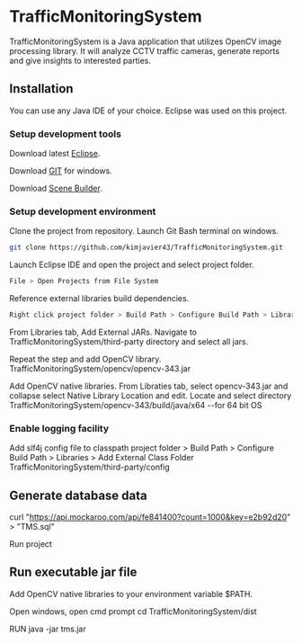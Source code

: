 # TrafficMonitoringSystem

TrafficMonitoringSystem is a Java application that utilizes OpenCV image processing library. It will analyze CCTV traffic cameras, generate reports and give insights to interested parties.

## Installation

You can use any Java IDE of your choice.
Eclipse was used on this project.

### Setup development tools
Download latest [Eclipse](https://www.eclipse.org/downloads/packages/).

Download [GIT](https://git-scm.com/download/win) for windows.

Download [Scene Builder](https://gluonhq.com/products/scene-builder/).

### Setup development environment

Clone the project from repository.
Launch Git Bash terminal on windows.

```bash
git clone https://github.com/kimjavier43/TrafficMonitoringSystem.git
```

Launch Eclipse IDE and open the project and select project folder.

```bash
File > Open Projects from File System
```

Reference external libraries build dependencies.

```bash
Right click project folder > Build Path > Configure Build Path > Libraries
```

From Libraries tab, Add External JARs.
Navigate to TrafficMonitoringSystem/third-party directory and select all jars.

Repeat the step and add OpenCV library.
TrafficMonitoringSystem/opencv/opencv-343.jar

Add OpenCV native libraries.
From Libraties tab, select opencv-343.jar and collapse select Native Library Location and edit.
Locate and select directory TrafficMonitoringSystem/opencv-343/build/java/x64 --for 64 bit OS

### Enable logging facility
Add slf4j config file to classpath
project folder > Build Path > Configure Build Path > Libraries > Add External Class Folder
TrafficMonitoringSystem/third-party/config

## Generate database data
curl "https://api.mockaroo.com/api/fe841400?count=1000&key=e2b92d20" > "TMS.sql"

Run project

## Run executable jar file
Add OpenCV native libraries to your environment variable $PATH.

Open windows, open cmd prompt
cd TrafficMonitoringSystem/dist

RUN java -jar tms.jar
